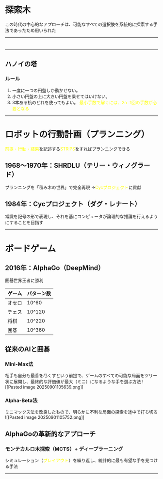 
# 探索木
この時代の中心的なアプローチは、可能なすべての選択肢を系統的に探索する手法であったため用いられた




---
# 



---
## ハノイの塔
### ルール
1.  一度に一つの円盤しか動かせない。
2. 小さい円盤の上に大きい円盤を乗せてはいけない。
3. 3本ある杭のどれを使ってもよい。
<font color="#ffff00">最小手数で解くには、2n−1回の手数が必要となる</font>

---
# ロボットの行動計画（プランニング）

<font color="#ffff00">前提・行動・結果</font>を記述する<font color="#ffff00">STRIPS</font>をすればプランニングできる
## 1968～1970年：SHRDLU（テリー・ウィノグラード）
プランニングを「積み木の世界」で完全再現
→<font color="#ffff00">Cycプロジェクト</font>に貢献
## 1984年：Cycプロジェクト（ダグ・レナート）
常識を記号の形で表現し、それを基にコンピュータが論理的な推論を行えるようにすることを目指す

---
# ボードゲーム
## 2016年：AlphaGo（DeepMind）
囲碁世界王者に勝利

| ゲーム | パターン数  |
| --- | ------ |
| オセロ | 10^60  |
| チェス | 10^120 |
| 将棋  | 10^220 |
| 囲碁  | 10^360 |

## 従来のAIと囲碁
### Mini-Max法
相手も自分も最善を尽くすという前提で、ゲームのすべての可能な局面をツリー状に展開し、最終的な評価値が最大（ミニ）になるような手を選ぶ方法
![[Pasted image 20250901105639.png]]
### Alpha-Beta法
ミニマックス法を改良したもので、明らかに不利な局面の探索を途中で打ち切る
![[Pasted image 20250901105752.png]]
## AlphaGoの革新的なアプローチ
### モンテカルロ木探索（MCTS）+ ディープラーニング
シミュレーション（<font color="#ffff00">プレイアウト</font>）を繰り返し、統計的に最も有望な手を見つける手法

---